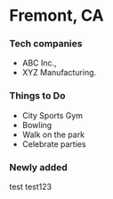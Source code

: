 # Fremont, CA

### Tech companies
 - ABC Inc.,
 - XYZ Manufacturing.

### Things to Do
  - City Sports Gym
  - Bowling
  - Walk on the park
  - Celebrate parties

### Newly added
test
test123
